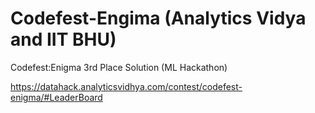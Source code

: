 # Codefest-Engima (Analytics Vidya and IIT BHU)
Codefest:Enigma 3rd Place Solution (ML Hackathon)

https://datahack.analyticsvidhya.com/contest/codefest-enigma/#LeaderBoard
